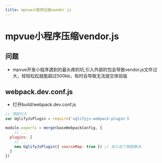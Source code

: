```yaml
---
title: mpvue小程序压缩vendor.js
---
```


# mpvue小程序压缩vendor.js

## 问题

- mpvue开发小程序遇到的最头疼的坑,引入外部的包会导致vendor.js文件过大，轻轻松松就能超过500kb，有时会导致无法提交体验版

## webpack.dev.conf.js

- 打开build/webpack.dev.conf.js

```js
// 顶部引入
var UglifyJsPlugin = require('uglifyjs-webpack-plugin')

module.exports = merge(baseWebpackConfig, {
    // ...
  plugins: [
    // ...
    new UglifyJsPlugin({ sourceMap: true }) // 加入这个就能解决
  ]
})
```
